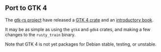## Port to GTK 4

The [gtk-rs project](https://gtk-rs.org/) have released a [GTK 4 crate](https://crates.io/crates/gtk4) and an [introductory book](https://gtk-rs.org/gtk4-rs/stable/latest/book/).

It may be as simple as using the `gtk4` and `gdk4` crates, and making a few changes to the `rusty_train` binary.

Note that GTK 4 is not yet packages for Debian stable, testing, or unstable.

